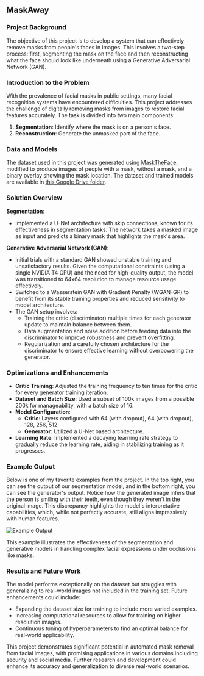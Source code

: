 ## MaskAway

### Project Background

The objective of this project is to develop a system that can effectively remove masks from people's faces in images. This involves a two-step process: first, segmenting the mask on the face and then reconstructing what the face should look like underneath using a Generative Adversarial Network (GAN).

### Introduction to the Problem

With the prevalence of facial masks in public settings, many facial recognition systems have encountered difficulties. This project addresses the challenge of digitally removing masks from images to restore facial features accurately. The task is divided into two main components:
1. **Segmentation**: Identify where the mask is on a person's face.
2. **Reconstruction**: Generate the unmasked part of the face.

### Data and Models

The dataset used in this project was generated using [MaskTheFace](https://github.com/aqeelanwar/MaskTheFace), modified to produce images of people with a mask, without a mask, and a binary overlay showing the mask location. The dataset and trained models are available in [this Google Drive folder](https://drive.google.com/drive/folders/1ju73lV7JwQr7km5mkPpsYthYtmzNIq3a?usp=sharing).

### Solution Overview

**Segmentation**:
- Implemented a U-Net architecture with skip connections, known for its effectiveness in segmentation tasks. The network takes a masked image as input and predicts a binary mask that highlights the mask's area.

**Generative Adversarial Network (GAN)**:
- Initial trials with a standard GAN showed unstable training and unsatisfactory results. Given the computational constraints (using a single NVIDIA T4 GPU) and the need for high-quality output, the model was transitioned to 64x64 resolution to manage resource usage effectively.
- Switched to a Wasserstein GAN with Gradient Penalty (WGAN-GP) to benefit from its stable training properties and reduced sensitivity to model architecture.
- The GAN setup involves:
  - Training the critic (discriminator) multiple times for each generator update to maintain balance between them.
  - Data augmentation and noise addition before feeding data into the discriminator to improve robustness and prevent overfitting.
  - Regularization and a carefully chosen architecture for the discriminator to ensure effective learning without overpowering the generator.

### Optimizations and Enhancements
- **Critic Training**: Adjusted the training frequency to ten times for the critic for every generator training iteration.
- **Dataset and Batch Size**: Used a subset of 100k images from a possible 200k for manageability, with a batch size of 16.
- **Model Configuration**:
  - **Critic**: Layers configured with 64 (with dropout), 64 (with dropout), 128, 256, 512.
  - **Generator**: Utilized a U-Net based architecture.
- **Learning Rate**: Implemented a decaying learning rate strategy to gradually reduce the learning rate, aiding in stabilizing training as it progresses.

### Example Output

Below is one of my favorite examples from the project. In the top right, you can see the output of our segmentation model, and in the bottom right, you can see the generator's output. Notice how the generated image infers that the person is smiling with their teeth, even though they weren't in the original image. This discrepancy highlights the model's interpretative capabilities, which, while not perfectly accurate, still aligns impressively with human features.

![Example Output](https://ibb.co/YpqdvzX)

This example illustrates the effectiveness of the segmentation and generative models in handling complex facial expressions under occlusions like masks.

### Results and Future Work
The model performs exceptionally on the dataset but struggles with generalizing to real-world images not included in the training set. Future enhancements could include:
- Expanding the dataset size for training to include more varied examples.
- Increasing computational resources to allow for training on higher resolution images.
- Continuous tuning of hyperparameters to find an optimal balance for real-world applicability.

This project demonstrates significant potential in automated mask removal from facial images, with promising applications in various domains including security and social media. Further research and development could enhance its accuracy and generalization to diverse real-world scenarios.
